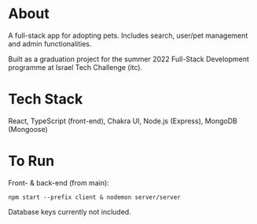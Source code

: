 # About
A full-stack app for adopting pets. Includes search, user/pet management and admin functionalities.

Built as a graduation project for the summer 2022 Full-Stack Development programme at Israel Tech Challenge (itc).

# Tech Stack
React, TypeScript (front-end), Chakra UI, Node.js (Express), MongoDB (Mongoose)

# To Run
Front- & back-end (from main):

```
npm start --prefix client & nodemon server/server
```

Database keys currently not included.